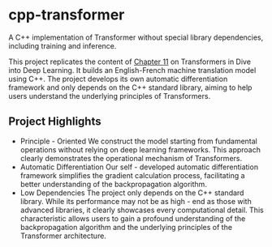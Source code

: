 # cpp-transformer
A C++ implementation of Transformer without special library dependencies, including training and inference.

This project replicates the content of [Chapter 11](https://d2l.ai/chapter_attention-mechanisms-and-transformers/transformer.html) on Transformers in Dive into Deep Learning. It builds an English-French machine translation model using C++. The project develops its own automatic differentiation framework and only depends on the C++ standard library, aiming to help users understand the underlying principles of Transformers.
## Project Highlights
* Principle - Oriented
We construct the model starting from fundamental operations without relying on deep learning frameworks. This approach clearly demonstrates the operational mechanism of Transformers.
* Automatic Differentiation
Our self - developed automatic differentiation framework simplifies the gradient calculation process, facilitating a better understanding of the backpropagation algorithm.
* Low Dependencies
The project only depends on the C++ standard library. While its performance may not be as high - end as those with advanced libraries, it clearly showcases every computational detail. This characteristic allows users to gain a profound understanding of the backpropagation algorithm and the underlying principles of the Transformer architecture.
